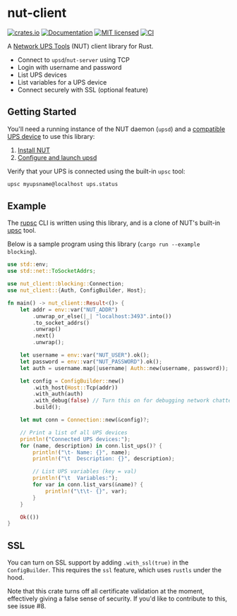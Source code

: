 # nut-client

[![crates.io](https://img.shields.io/crates/v/nut-client.svg)](https://crates.io/crates/nut-client)
[![Documentation](https://docs.rs/nut-client/badge.svg)](https://docs.rs/nut-client)
[![MIT licensed](https://img.shields.io/crates/l/nut-client.svg)](./LICENSE)
[![CI](https://github.com/aramperes/nut-client-rs/workflows/CI/badge.svg)](https://github.com/aramperes/nut-client-rs/actions?query=workflow%3ACI)

A [Network UPS Tools](https://github.com/networkupstools/nut) (NUT) client library for Rust.

- Connect to `upsd`/`nut-server` using TCP
- Login with username and password
- List UPS devices
- List variables for a UPS device
- Connect securely with SSL (optional feature)

## Getting Started

You'll need a running instance of the NUT daemon (`upsd`) and
a [compatible UPS device](https://networkupstools.org/stable-hcl.html)
to use this library:

1. [Install NUT](https://networkupstools.org/docs/user-manual.chunked/ar01s05.html)
2. [Configure and launch upsd](https://networkupstools.org/docs/user-manual.chunked/ar01s06.html)

Verify that your UPS is connected using the built-in `upsc` tool:

```bash
upsc myupsname@localhost ups.status
```

## Example

The [rupsc](https://github.com/aramperes/nut-client-rs/tree/master/rupsc)
CLI is written using this library, and is a clone of NUT's
built-in [upsc](https://networkupstools.org/docs/man/upsc.html) tool.

Below is a sample program using this library (`cargo run --example blocking`).

```rust
use std::env;
use std::net::ToSocketAddrs;

use nut_client::blocking::Connection;
use nut_client::{Auth, ConfigBuilder, Host};

fn main() -> nut_client::Result<()> {
    let addr = env::var("NUT_ADDR")
        .unwrap_or_else(|_| "localhost:3493".into())
        .to_socket_addrs()
        .unwrap()
        .next()
        .unwrap();

    let username = env::var("NUT_USER").ok();
    let password = env::var("NUT_PASSWORD").ok();
    let auth = username.map(|username| Auth::new(username, password));

    let config = ConfigBuilder::new()
        .with_host(Host::Tcp(addr))
        .with_auth(auth)
        .with_debug(false) // Turn this on for debugging network chatter
        .build();

    let mut conn = Connection::new(&config)?;

    // Print a list of all UPS devices
    println!("Connected UPS devices:");
    for (name, description) in conn.list_ups()? {
        println!("\t- Name: {}", name);
        println!("\t  Description: {}", description);

        // List UPS variables (key = val)
        println!("\t  Variables:");
        for var in conn.list_vars(&name)? {
            println!("\t\t- {}", var);
        }
    }

    Ok(())
}
```

## SSL

You can turn on SSL support by adding `.with_ssl(true)` in the `ConfigBuilder`. This requires the `ssl` feature, which
uses `rustls` under the hood.

Note that this crate turns off all certificate validation at the moment, effectively giving a false sense of security.
If you'd like to contribute to this, see issue #8.
